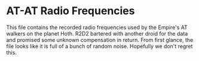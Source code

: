# AT-AT Radio Frequencies

This file contains the recorded radio frequencies used by the Empire's AT walkers on the planet Hoth. R2D2 bartered with another droid for the data and promised some unknown compensation in return. From first glance, the file looks like it is full of a bunch of random noise. Hopefully we don't regret this. 

